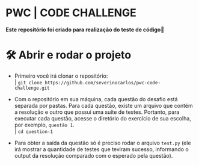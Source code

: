 # PWC | CODE CHALLENGE

**Este repositório foi criado para realização do teste de código🚀**

# 🛠️ Abrir e rodar o projeto

- Primeiro você irá clonar o repositório:
<br/>| `git clone https://github.com/severinocarlos/pwc-code-challenge.git`

- Com o repositório em sua máquina, cada questão do desafio está separada por pastas. Para cada questão, existe um arquivo que contém a resolução e outro que possui uma suíte de testes. Portanto, para executar cada questão, acesse o diretório do exercício de sua escolha, por exemplo, `questão 1`.
<br/>| `cd question-1`

- Para obter a saída da questão só é preciso rodar o arquivo `test.py` (ele irá mostrar a quantidade de testes que teviram sucesso, informando o output da resolução comparado com o esperado pela questão).
